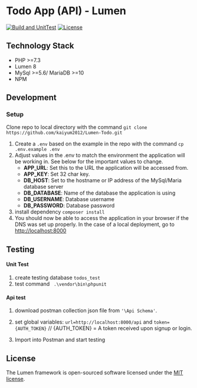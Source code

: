 # Todo App (API) - Lumen

[![Build and UnitTest](https://github.com/kaiyum2012/laravel-app-barebone/actions/workflows/build_test_app.yml/badge.svg?branch=main)](https://github.com/kaiyum2012/laravel-app-barebone/actions/workflows/build_test_app.yml)
[![License](https://img.shields.io/packagist/l/laravel/framework)](https://packagist.org/packages/laravel/lumen-framework)

## Technology Stack

- PHP >=7.3
- Lumen 8
- MySql >=5.6/ MariaDB >=10
- NPM

## Development

### Setup

Clone repo to local directory with the command `git clone https://github.com/kaiyum2012/Lumen-Todo.git`

1. Create a `.env` based on the example in the repo with the command `cp .env.example .env`
2. Adjust values in the .env to match the environment the application will be working in. See below for the important
   values to change.
    - **APP_URL**: Set this to the URL the application will be accessed from.
    - **APP_KEY**: Set 32 char key.
    - **DB_HOST**: Set to the hostname or IP address of the MySql/Maria database server
    - **DB_DATABASE**: Name of the database the application is using
    - **DB_USERNAME**: Database username
    - **DB_PASSWORD**: Database password
3. install dependency `composer install`
4. You should now be able to access the application in your browser if the DNS was set up properly. In the case of a
   local deployment, go to [http://localhost:8000](http://localhost)

## Testing

#### Unit Test

1. create testing database `todos_test`
2. test command ` .\vendor\bin\phpunit`

#### Api test

1. download postman collection json file from `'\Api Schema'`.
2. set global variables: `url=http://localhost:8000/api` and `token={AUTH_TOKEN}` // {AUTH_TOKEN} = A token received
   upon signup or login.

3. Import into Postman and start testing

## License

The Lumen framework is open-sourced software licensed under the [MIT license](https://opensource.org/licenses/MIT).
